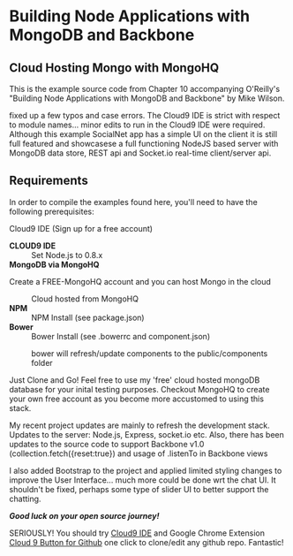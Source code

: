 <h1>Building Node Applications with MongoDB and Backbone</h1>
<h2>Cloud Hosting Mongo with MongoHQ</h2>
<p>This is the example source code from Chapter 10 accompanying O'Reilly's
    "Building Node Applications with MongoDB and Backbone" by Mike Wilson.</p>
<p>fixed up a few typos and case errors. The Cloud9 IDE is strict with respect to
module names... minor edits to run in the Cloud9 IDE were required.  Although this 
example SocialNet app has a simple UI on the client it is still full featured and 
showcasese a full functioning NodeJS based server with MongoDB data store, REST api
and Socket.io real-time client/server api.
</p>
<h2>Requirements</h2>
<p>In order to compile the examples found here, you'll need to have the following
    prerequisites:</p>
<p>Cloud9 IDE (Sign up for a free account)</p>
<dl>
    <dt>
        <strong>CLOUD9 IDE</strong>
    </dt>
    <dd>Set Node.js to 0.8.x</dd>
    <dt>
        <strong>MongoDB via MongoHQ</strong>
        <p>Create a FREE-MongoHQ account and you can host Mongo in the cloud</p>
    </dt>
    <dd>Cloud hosted from MongoHQ</dd>
    <dt>
        <strong>NPM</strong>
    </dt>
    <dd>NPM Install (see package.json)</dd>
    <dt>
        <strong>Bower</strong>
    </dt>
    <dd>Bower Install (see .bowerrc and component.json)
        <p>bower will refresh/update components to the public/components folder</p>
    </dd>
</dl>
<p>Just Clone and Go!  Feel free to use my 'free' cloud hosted mongoDB database for your inital testing purposes.  
Checkout MongoHQ to create your own free account as you become more accustomed to using this stack.
</p>
<p>My recent project updates are mainly to refresh the development stack.  Updates to the server: Node.js, Express, socket.io etc.  
Also, there has been updates to the source code to support Backbone v1.0 (collection.fetch({reset:true}) and usage of .listenTo in Backbone views</p>
I also added Bootstrap to the project and applied limited styling changes to improve the User Interface...  much more could be done wrt the chat UI.  
It shouldn't be fixed, perhaps some type of slider UI to better support the chatting.

***Good luck on your open source journey!***

SERIOUSLY!  You should try [Cloud9 IDE](https://c9.io) and Google Chrome Extension [Cloud 9 Button for Github](https://chrome.google.com/webstore/detail/gkddhhofgajgmgfebhaiihlahjmjkmph) one click to clone/edit any github repo.  Fantastic!



